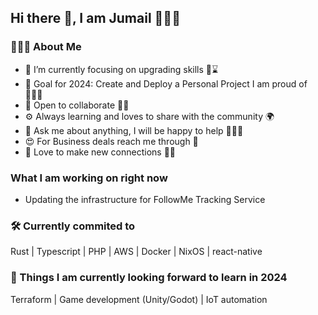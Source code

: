 ## Hi there 👋, I am Jumail 👨🏻‍💻

### 👨🏻‍💻 About Me
- 🔭 I’m currently focusing on upgrading skills 👨⌛️
- 🌱 Goal for 2024: Create and Deploy a Personal Project I am proud of 👨🏻‍💻
- 👯 Open to collaborate 🧑‍💻
- ⚙️ Always learning and loves to share with the community 🌍
- 💬 Ask me about anything, I will be happy to help 👦🏻🥰
- 😍 For Business deals reach me through 📩
- 🤗 Love to make new connections 👫🐥

### What I am working on right now
- Updating the infrastructure for FollowMe Tracking Service

### 🛠 Currently commited to
Rust | Typescript | PHP | AWS | Docker | NixOS | react-native

### 📕 Things I am currently looking forward to learn in 2024
Terraform | Game development (Unity/Godot) | IoT automation 
